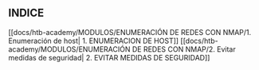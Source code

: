 ## INDICE

[[docs/htb-academy/MODULOS/ENUMERACIÓN DE REDES CON NMAP/1. Enumeración de host| 1. ENUMERACION DE HOST]]
[[docs/htb-academy/MODULOS/ENUMERACIÓN DE REDES CON NMAP/2. Evitar medidas de seguridad| 2. EVITAR MEDIDAS DE SEGURIDAD]]
